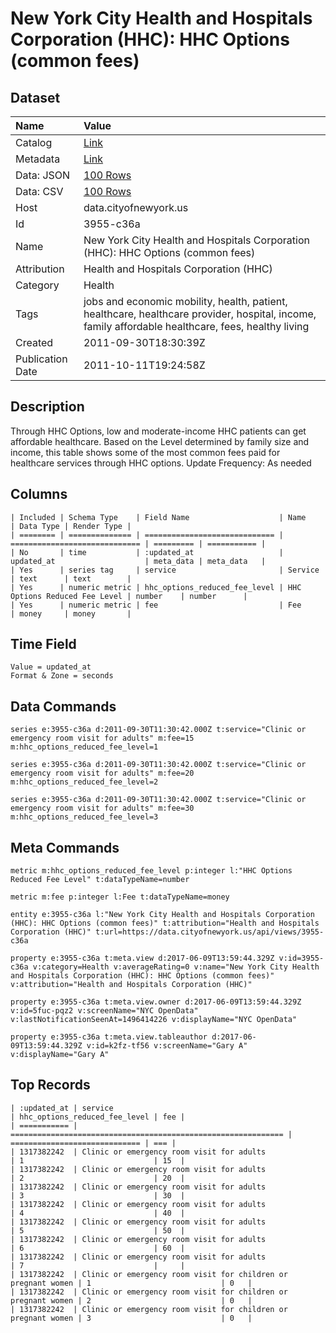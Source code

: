 # New York City Health and Hospitals Corporation (HHC): HHC Options (common fees)

## Dataset

| Name | Value |
| :--- | :---- |
| Catalog | [Link](https://catalog.data.gov/dataset/new-york-city-health-and-hospitals-corporation-hhc-hhc-options-common-fees-f63a7) |
| Metadata | [Link](https://data.cityofnewyork.us/api/views/3955-c36a) |
| Data: JSON | [100 Rows](https://data.cityofnewyork.us/api/views/3955-c36a/rows.json?max_rows=100) |
| Data: CSV | [100 Rows](https://data.cityofnewyork.us/api/views/3955-c36a/rows.csv?max_rows=100) |
| Host | data.cityofnewyork.us |
| Id | 3955-c36a |
| Name | New York City Health and Hospitals Corporation (HHC): HHC Options (common fees) |
| Attribution | Health and Hospitals Corporation (HHC) |
| Category | Health |
| Tags | jobs and economic mobility, health, patient, healthcare, healthcare provider, hospital, income, family affordable healthcare, fees, healthy living |
| Created | 2011-09-30T18:30:39Z |
| Publication Date | 2011-10-11T19:24:58Z |

## Description

Through HHC Options, low and moderate-income HHC patients can get affordable healthcare.  Based on the Level determined by family size and income, this table shows some of the most common fees paid for healthcare services through HHC options.
Update Frequency: As needed

## Columns

```ls
| Included | Schema Type    | Field Name                    | Name                          | Data Type | Render Type |
| ======== | ============== | ============================= | ============================= | ========= | =========== |
| No       | time           | :updated_at                   | updated_at                    | meta_data | meta_data   |
| Yes      | series tag     | service                       | Service                       | text      | text        |
| Yes      | numeric metric | hhc_options_reduced_fee_level | HHC Options Reduced Fee Level | number    | number      |
| Yes      | numeric metric | fee                           | Fee                           | money     | money       |
```

## Time Field

```ls
Value = updated_at
Format & Zone = seconds
```

## Data Commands

```ls
series e:3955-c36a d:2011-09-30T11:30:42.000Z t:service="Clinic or emergency room visit for adults" m:fee=15 m:hhc_options_reduced_fee_level=1

series e:3955-c36a d:2011-09-30T11:30:42.000Z t:service="Clinic or emergency room visit for adults" m:fee=20 m:hhc_options_reduced_fee_level=2

series e:3955-c36a d:2011-09-30T11:30:42.000Z t:service="Clinic or emergency room visit for adults" m:fee=30 m:hhc_options_reduced_fee_level=3
```

## Meta Commands

```ls
metric m:hhc_options_reduced_fee_level p:integer l:"HHC Options Reduced Fee Level" t:dataTypeName=number

metric m:fee p:integer l:Fee t:dataTypeName=money

entity e:3955-c36a l:"New York City Health and Hospitals Corporation (HHC): HHC Options (common fees)" t:attribution="Health and Hospitals Corporation (HHC)" t:url=https://data.cityofnewyork.us/api/views/3955-c36a

property e:3955-c36a t:meta.view d:2017-06-09T13:59:44.329Z v:id=3955-c36a v:category=Health v:averageRating=0 v:name="New York City Health and Hospitals Corporation (HHC): HHC Options (common fees)" v:attribution="Health and Hospitals Corporation (HHC)"

property e:3955-c36a t:meta.view.owner d:2017-06-09T13:59:44.329Z v:id=5fuc-pqz2 v:screenName="NYC OpenData" v:lastNotificationSeenAt=1496414226 v:displayName="NYC OpenData"

property e:3955-c36a t:meta.view.tableauthor d:2017-06-09T13:59:44.329Z v:id=k2fz-tf56 v:screenName="Gary A" v:displayName="Gary A"
```

## Top Records

```ls
| :updated_at | service                                                       | hhc_options_reduced_fee_level | fee | 
| =========== | ============================================================= | ============================= | === | 
| 1317382242  | Clinic or emergency room visit for adults                     | 1                             | 15  | 
| 1317382242  | Clinic or emergency room visit for adults                     | 2                             | 20  | 
| 1317382242  | Clinic or emergency room visit for adults                     | 3                             | 30  | 
| 1317382242  | Clinic or emergency room visit for adults                     | 4                             | 40  | 
| 1317382242  | Clinic or emergency room visit for adults                     | 5                             | 50  | 
| 1317382242  | Clinic or emergency room visit for adults                     | 6                             | 60  | 
| 1317382242  | Clinic or emergency room visit for adults                     | 7                             |     | 
| 1317382242  | Clinic or emergency room visit for children or pregnant women | 1                             | 0   | 
| 1317382242  | Clinic or emergency room visit for children or pregnant women | 2                             | 0   | 
| 1317382242  | Clinic or emergency room visit for children or pregnant women | 3                             | 0   | 
```